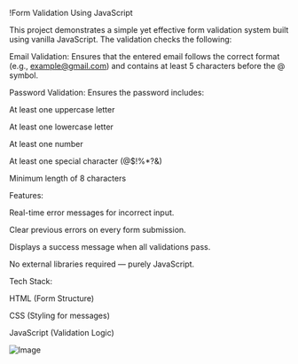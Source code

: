 !Form Validation Using JavaScript

This project demonstrates a simple yet effective form validation system built using vanilla JavaScript. The validation checks the following:

Email Validation: Ensures that the entered email follows the correct format (e.g., example@gmail.com) and contains at least 5 characters before the @ symbol.

Password Validation: Ensures the password includes:

At least one uppercase letter

At least one lowercase letter

At least one number

At least one special character (@$!%*?&)

Minimum length of 8 characters

Features:

Real-time error messages for incorrect input.

Clear previous errors on every form submission.

Displays a success message when all validations pass.

No external libraries required — purely JavaScript.

Tech Stack:

HTML (Form Structure)

CSS (Styling for messages)

JavaScript (Validation Logic)






![Image](https://github.com/user-attachments/assets/972b340f-97e2-44de-9ace-21d901c8a5f3)
